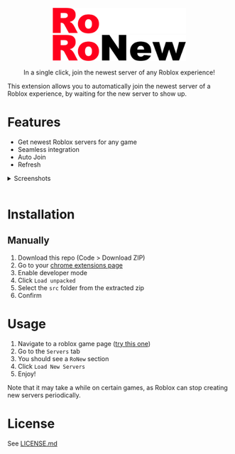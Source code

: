 <p align="center">
    <img alt="RoNew" src="assets/logo_dark.png#gh-dark-mode-only" width="300px"></img>
    <img alt="RoNew" src="assets/logo_light.png#gh-light-mode-only" width="300px"></img>
    </p>
<p align="center">
In a single click, join the newest server of any Roblox experience!</p>
</p>

This extension allows you to automatically join the newest server of a Roblox experience, by waiting for the new server to show up.

# Features

-   Get newest Roblox servers for any game
-   Seamless integration
-   Auto Join
-   Refresh

<details>
<summary>Screenshots</summary>

![Screenshot](assets/screenshots/1.png)

![Screenshot](assets/screenshots/2.png)

![Screenshot](assets/screenshots/3.png)

![Screenshot](assets/screenshots/4.png)

![Screenshot](assets/screenshots/5.png)

</details>
<br>

# Installation

## Manually

1. Download this repo (Code > Download ZIP)
2. Go to your [chrome extensions page](chrome://extensions)
3. Enable developer mode
4. Click `Load unpacked`
5. Select the `src` folder from the extracted zip
6. Confirm

# Usage

1. Navigate to a roblox game page ([try this one](https://www.roblox.com/games/1689414409))
2. Go to the `Servers` tab
3. You should see a `RoNew` section
4. Click `Load New Servers`
5. Enjoy!

Note that it may take a while on certain games, as Roblox can stop creating new servers periodically.

# License

See [LICENSE.md](LICENSE.md)
